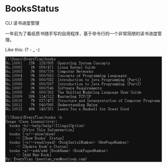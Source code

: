 # BooksStatus
CLI 读书进度管理

一年前为了看纸质书随手写的自用程序，基于命令行的一个非常简陋的读书进度管理。

Like this: (? - _ -)

![](readme.png)